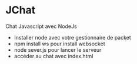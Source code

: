# JChat
Chat Javascript avec NodeJs

- Installer node avec votre gestionnaire de packet
- npm install ws pour install websocket
- node sever.js pour lancer le serveur
- accéder au chat avec index.html
